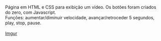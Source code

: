 Página em HTML e CSS para exibição um vídeo. Os botões foram criados do zero, com Javascript.
<br/>
Funções: aumentar/diminuir velocidade, avançar/retroceder 5 segundos, play, stop, pause.
<br/>
<br/>
[Imgur](https://i.imgur.com/90uniji.png)
